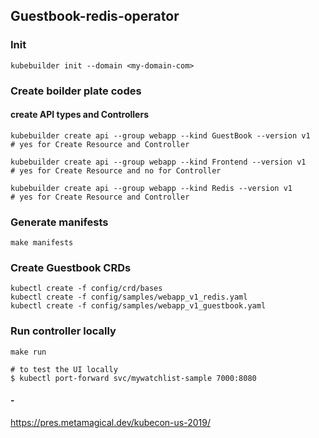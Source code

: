 ## Guestbook-redis-operator

### Init
```
kubebuilder init --domain <my-domain-com> 
```

### Create boilder plate codes

#### create API types and Controllers
```
kubebuilder create api --group webapp --kind GuestBook --version v1
# yes for Create Resource and Controller

kubebuilder create api --group webapp --kind Frontend --version v1
# yes for Create Resource and no for Controller

kubebuilder create api --group webapp --kind Redis --version v1
# yes for Create Resource and Controller

```

### Generate manifests
```
make manifests
```

### Create Guestbook CRDs
```
kubectl create -f config/crd/bases
kubectl create -f config/samples/webapp_v1_redis.yaml
kubectl create -f config/samples/webapp_v1_guestbook.yaml
```

### Run controller locally

```
make run
```

```
# to test the UI locally
$ kubectl port-forward svc/mywatchlist-sample 7000:8080
```

#### -
https://pres.metamagical.dev/kubecon-us-2019/
